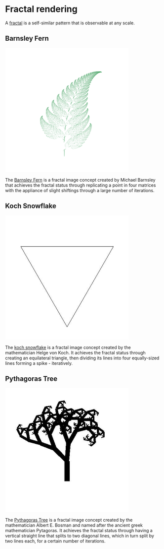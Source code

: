 Fractal rendering
============
A [fractal](https://en.wikipedia.org/wiki/Fractal) is a self-similar pattern that is observable at any scale.

Barnsley Fern
--------
![Barnsley Fern](DocImages/fern.gif)

The [Barnsley Fern](https://en.wikipedia.org/wiki/Barnsley_fern) is a fractal image concept created by Michael Barnsley that achieves the fractal status through replicating a point in four matrices with the appliance of slight shiftings through a large number of iterations.

Koch Snowflake
--------
![Koch Snowflake](DocImages/flakeAnimation.gif)

The [koch snowflake](https://en.wikipedia.org/wiki/Koch_snowflake) is a fractal image concept created by the mathematician Helge von Koch. It achieves the fractal status through creating an equilateral triangle, then dividing its lines into four equally-sized lines forming a spike - iteratively.

Pythagoras Tree
--------
![Pythagoras Tree](DocImages/treeAnimation.gif)

The [Pythagoras Tree](https://en.wikipedia.org/wiki/Pythagoras_tree_(fractal)) is a fractal image concept created by the mathematician Albert E. Bosman and named after the ancient greek mathematician Pytagoras. It achieves the fractal status through having a vertical straight line that splits to two diagonal lines, which in turn split by two lines each, for a certain number of iterations.
